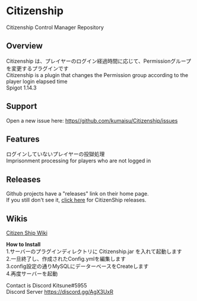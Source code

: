 # Citizenship
Citizenship Control Manager Repository  

## Overview  
  
Citizenship は、プレイヤーのログイン経過時間に応じて、Permissionグループを変更するプラグインです  
Citizenship is a plugin that changes the Permission group according to the player login elapsed time  
Spigot 1.14.3  
  
## Support  
Open a new issue here: [https//github.com/kumaisu/Citizenship/issues](https://github.com/kumaisu/Citizenship/issues)  
  
## Features  
ログインしていないプレイヤーの投獄処理  
Imprisonment processing for players who are not logged in  
  
## Releases  
Github projects have a "releases" link on their home page.  
If you still don't see it, [click here](https://github.com/kumaisu/Citizenship/releases) for CitizenShip releases.  
  
## Wikis  
[Citizen Ship Wiki](https://github.com/kumaisu/Citizenship/wiki)  
  
**How to Install**  
1.サーバーのプラグインディレクトリに Citizenship.jar を入れて起動します  
2.一旦終了し、作成されたConfig.ymlを編集します  
3.config設定の通りMySQLにデーターベースをCreateします  
4.再度サーバーを起動  
  
Contact is Discord Kitsune#5955  
Discord Server https://discord.gg/AgX3UxR  
